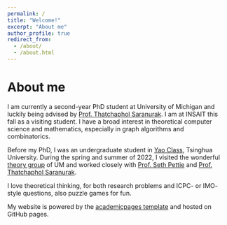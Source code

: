 ```yaml
---
permalink: /
title: "Welcome!"
excerpt: "About me"
author_profile: true
redirect_from: 
  - /about/
  - /about.html
---
```


# About me

I am currently a second-year PhD student at University of Michigan and luckily being advised by [Prof. Thatchaphol Saranurak](https://sites.google.com/site/thsaranurak/). I am at INSAIT this fall as a visiting student. I have a broad interest in theoretical computer science and mathematics, especially in graph algorithms and combinatorics.

Before my PhD, I was an undergraduate student in [Yao Class](https://iiis.tsinghua.edu.cn/en/yaoclass/), Tsinghua University. During the spring and summer of 2022, I visited the wonderful [theory group](https://cse.engin.umich.edu/research/research-areas/theory-of-computation/) of UM and worked closely with [Prof. Seth Pettie](https://web.eecs.umich.edu/~pettie/) and [Prof. Thatchaphol Saranurak](https://sites.google.com/site/thsaranurak/).

I love theoretical thinking, for both research problems and ICPC- or IMO- style questions, also puzzle games for fun.



My website is powered by the [academicpages template](https://academicpages.github.io) and hosted on GitHub pages.

